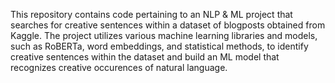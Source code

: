 This repository contains code pertaining to an NLP & ML project that searches for creative sentences within a dataset of blogposts obtained from Kaggle. 
The project utilizes various machine learning libraries and models, such as RoBERTa, word embeddings, and statistical methods, 
to identify creative sentences within the dataset and build an ML model that recognizes creative occurences of natural language.
